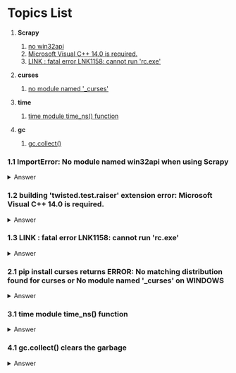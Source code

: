 # Topics List
1. **Scrapy**
    1. [no win32api](#list_scrapy_01)
    2. [Microsoft Visual C++ 14.0 is required.](#list_scrapy_02)
    3. [LINK : fatal error LNK1158: cannot run 'rc.exe'](#list_scrapy_03)

2. **curses**
    1. [no module named \'_curses\'](#list_curses_01)
    
3. **time**
    1. [time module time_ns\(\) function](#list_time_01)
    
4. **gc**
    1. [gc.collect()](#list_gc_01)

<a name='list_scrapy_01'></a>

### 1.1 ImportError: No module named win32api when using Scrapy

<details><summary>Answer</summary>
<p>

try install pypiwin32

for example `pip install pypiwin32`

</p>
</details>


<a name='list_scrapy_02'></a>

### 1.2 building 'twisted.test.raiser' extension error: Microsoft Visual C++ 14.0 is required. 

<details><summary>Answer</summary>
<p>

Full error message directs you to 'Get it with "Microsoft Visual C++ Build Tools": http://landinghub.visualstudio.com/visual-cpp-build-tools'.

The website for the downloads is already out of date. The newwebsite should be [build-tools-for-visual-studio](
https://visualstudio.microsoft.com/downloads/#build-tools-for-visual-studio-2017). And you have to select **Build Tools for Visual Studio 2019**
under the title **Tools for Visual Studio 2019** instead of *Microsoft Visual C++ Redistributable for Visual Studio 2019*.

</p>
</details>

<a name='list_scrapy_03'></a>

### 1.3 LINK : fatal error LNK1158: cannot run 'rc.exe' 

<details><summary>Answer</summary>
<p>

Full error message has the following:
    error: command 'C:\\Program Files (x86)\\Microsoft Visual Studio 14.0\\VC\\BIN\\x86_amd64\\link.exe' failed with exit status 1158

The problem lies in the fact that `rc.exe` and `rcdll.dll` is not in the specified folder, copy these two files from the folder `C:\Program Files (x86)\Windows Kits\8.1\bin\x86`, or the corresponding folder, under `....\bin\` there are three options, `\arm`, `\x64`, `\x86`. In the case shown above, we need to find the two files (`rc.exe` and `rcdll.dll`) from the **x86** folder, because the error rises in the x86_amd64 folder of MVS14.0.

</p>
</details>

<a name='list_curses_01'></a>

### 2.1 pip install curses returns ERROR: No matching distribution found for curses or No module named '_curses' on WINDOWS

<details><summary>Answer</summary>
<p>

This is results from the fact that python on windows doesn't come with curses. And pip install curses is not the correct method, try
`pip install windows-curses` on windows.

</p>
</details>


<a name='list_time_01'></a>

### 3.1 time module time_ns() function

<details><summary>Answer</summary>
<p>
    
Only available in python 3.7. time_ns() can provide higher precision of time.
    
</p>
</details>




<a name='list_gc_01'></a>

### 4.1 gc.collect() clears the garbage

<details><summary>Answer</summary>
<p>
    
[gc link](https://docs.python.org/3/library/gc.html)

This module provides an interface to the optional garbage collector. It provides the ability to disable the collector, tune the collection frequency, and set debugging options. It also provides access to unreachable objects that the collector found but cannot free.
    
</p>
</details>



